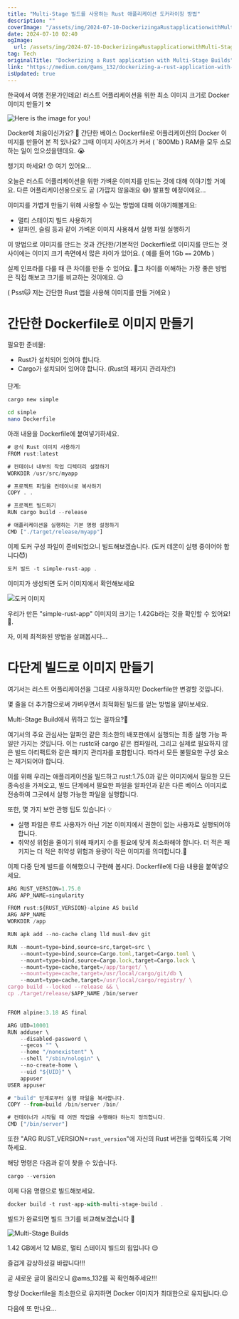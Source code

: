 ```yaml
---
title: "Multi-Stage 빌드를 사용하는 Rust 애플리케이션 도커라이징 방법"
description: ""
coverImage: "/assets/img/2024-07-10-DockerizingaRustapplicationwithMulti-StageBuilds_0.png"
date: 2024-07-10 02:40
ogImage: 
  url: /assets/img/2024-07-10-DockerizingaRustapplicationwithMulti-StageBuilds_0.png
tag: Tech
originalTitle: "Dockerizing a Rust application with Multi-Stage Builds"
link: "https://medium.com/@ams_132/dockerizing-a-rust-application-with-multi-stage-builds-31ac8a5ce7c7"
isUpdated: true
---
```





한국에서 여행 전문가인데요! 러스트 어플리케이션을 위한 최소 이미지 크기로 Docker 이미지 만들기 ⚒️

![Here is the image for you!](/assets/img/2024-07-10-DockerizingaRustapplicationwithMulti-StageBuilds_0.png)

Docker에 처음이신가요? 🧐
간단한 베이스 Dockerfile로 어플리케이션의 Docker 이미지를 만들어 본 적 있나요? 그때 이미지 사이즈가 커서 ( `800Mb ) RAM을 모두 소모하는 일이 있으셨을텐데요. 😭

<div class="content-ad"></div>

챙기지 마세요! 😙 여기 있어요...

오늘은 러스트 어플리케이션을 위한 가벼운 이미지를 만드는 것에 대해 이야기할 거예요. 다른 어플리케이션용으로도 곧 (가깝지 않을래요 😅) 발표할 예정이에요...

이미지를 가볍게 만들기 위해 사용할 수 있는 방법에 대해 이야기해볼게요:
- 멀티 스테이지 빌드 사용하기
- 알파인, 슬림 등과 같이 가벼운 이미지 사용해서 실행 파일 실행하기

<div class="content-ad"></div>

이 방법으로 이미지를 만드는 것과 간단한/기본적인 Dockerfile로 이미지를 만드는 것 사이에는 이미지 크기 측면에서 많은 차이가 있어요. ( 예를 들어 1Gb `==` 20Mb )

실제 인프라를 다룰 때 큰 차이를 만들 수 있어요. 😤그 차이를 이해하는 가장 좋은 방법은 직접 해보고 크기를 비교하는 것이에요. 😉

( Psst🐱 저는 간단한 Rust 앱을 사용해 이미지를 만들 거에요 )

# 간단한 Dockerfile로 이미지 만들기

<div class="content-ad"></div>

필요한 준비물:
- Rust가 설치되어 있어야 합니다.
- Cargo가 설치되어 있어야 합니다. (Rust의 패키지 관리자📦)

단계:

```rust
cargo new simple
```

<div class="content-ad"></div>

```bash
cd simple
nano Dockerfile
```

아래 내용을 Dockerfile에 붙여넣기하세요.

```js
# 공식 Rust 이미지 사용하기
FROM rust:latest

# 컨테이너 내부의 작업 디렉터리 설정하기
WORKDIR /usr/src/myapp

# 프로젝트 파일을 컨테이너로 복사하기
COPY . .

# 프로젝트 빌드하기
RUN cargo build --release

# 애플리케이션을 실행하는 기본 명령 설정하기
CMD ["./target/release/myapp"]
```

이제 도커 구성 파일이 준비되었으니 빌드해보겠습니다. (도커 데몬이 실행 중이어야 합니다😈)

<div class="content-ad"></div>

```js
도커 빌드 -t simple-rust-app .
```

이미지가 생성되면 도커 이미지에서 확인해보세요

![도커 이미지](/assets/img/2024-07-10-DockerizingaRustapplicationwithMulti-StageBuilds_1.png)

우리가 만든 "simple-rust-app" 이미지의 크기는 1.42Gb라는 것을 확인할 수 있어요! 🤯.

<div class="content-ad"></div>

자, 이제 최적화된 방법을 살펴봅시다…

# 다단계 빌드로 이미지 만들기

여기서는 러스트 어플리케이션을 그대로 사용하지만 Dockerfile만 변경할 것입니다. 

몇 줄을 더 추가함으로써 가벼우면서 최적화된 빌드를 얻는 방법을 알아보세요.

<div class="content-ad"></div>

Multi-Stage Build에서 뭐하고 있는 걸까요?🧐

여기서의 주요 관심사는 알파인 같은 최소한의 배포판에서 실행되는 최종 실행 가능 파일만 가지는 것입니다. 이는 rustc와 cargo 같은 컴파일러, 그리고 실제로 필요하지 않은 빌드 아티팩트와 같은 패키지 관리자를 포함합니다. 따라서 모든 불필요한 구성 요소는 제거되어야 합니다.

이를 위해 우리는 애플리케이션을 빌드하고 rust:1.75.0과 같은 이미지에서 필요한 모든 종속성을 가져오고, 빌드 단계에서 필요한 파일을 알파인과 같은 다른 베이스 이미지로 전송하여 그곳에서 실행 가능한 파일을 실행합니다.

또한, 몇 가지 보안 관행 팁도 있습니다 💡

<div class="content-ad"></div>

- 실행 파일은 루트 사용자가 아닌 기본 이미지에서 권한이 없는 사용자로 실행되어야 합니다.
- 취약성 위험을 줄이기 위해 패키지 수를 필요에 맞게 최소화해야 합니다. 더 적은 패키지는 더 적은 취약성 위험과 용량이 작은 이미지를 의미합니다.😤

이제 다중 단계 빌드를 이해했으니 구현해 봅시다. Dockerfile에 다음 내용을 붙여넣으세요.

```js
ARG RUST_VERSION=1.75.0
ARG APP_NAME=singularity

FROM rust:${RUST_VERSION}-alpine AS build
ARG APP_NAME
WORKDIR /app

RUN apk add --no-cache clang lld musl-dev git

RUN --mount=type=bind,source=src,target=src \
    --mount=type=bind,source=Cargo.toml,target=Cargo.toml \
    --mount=type=bind,source=Cargo.lock,target=Cargo.lock \
    --mount=type=cache,target=/app/target/ \
    --mount=type=cache,target=/usr/local/cargo/git/db \
    --mount=type=cache,target=/usr/local/cargo/registry/ \
cargo build --locked --release && \
cp ./target/release/$APP_NAME /bin/server


FROM alpine:3.18 AS final

ARG UID=10001
RUN adduser \
    --disabled-password \
    --gecos "" \
    --home "/nonexistent" \
    --shell "/sbin/nologin" \
    --no-create-home \
    --uid "${UID}" \
    appuser
USER appuser

# "build" 단계로부터 실행 파일을 복사합니다.
COPY --from=build /bin/server /bin/

# 컨테이너가 시작될 때 어떤 작업을 수행해야 하는지 정의합니다.
CMD ["/bin/server"]
```

또한 "ARG RUST_VERSION=`rust_version`"에 자신의 Rust 버전을 입력하도록 기억하세요.

<div class="content-ad"></div>

해당 명령은 다음과 같이 찾을 수 있습니다.

```js
cargo --version
```

이제 다음 명령으로 빌드해보세요.

```js
docker build -t rust-app-with-multi-stage-build .
```

<div class="content-ad"></div>

빌드가 완료되면 빌드 크기를 비교해보겠습니다 🤔

![Multi-Stage Builds](/assets/img/2024-07-10-DockerizingaRustapplicationwithMulti-StageBuilds_2.png)

1.42 GB에서 12 MB로, 멀티 스테이지 빌드의 힘입니다 😌

즐겁게 감상하셨길 바랍니다!!!

<div class="content-ad"></div>

곧 새로운 글이 올라오니 @ams_132를 꼭 확인해주세요!!!

항상 Dockerfile을 최소한으로 유지하면 Docker 이미지가 최대한으로 유지됩니다.😉

다음에 또 만나요...
